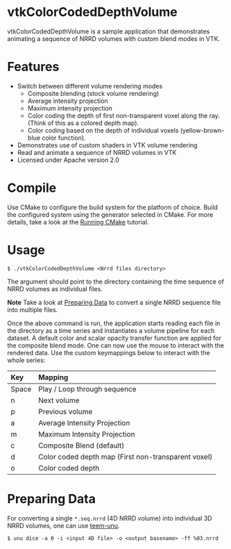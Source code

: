 # vtkColorCodedDepthVolume

vtkColorCodedDepthVolume is a sample application that demonstrates animating a
sequence of NRRD volumes with custom blend modes in VTK.

# Features

- Switch between different volume rendering modes
  - Composite blending (stock volume rendering)
  - Average intensity projection
  - Maximum intensity projection
  - Color coding the depth of first non-transparent voxel along the ray. (Think
    of this as a colored depth map).
  - Color coding based on the depth of individual voxels (yellow-brown-blue
    color function).
- Demonstrates use of custom shaders in VTK volume rendering
- Read and animate a sequence of NRRD volumes in VTK
- Licensed under Apache version 2.0

# Compile

Use CMake to configure the build system for the platform of choice. Build the
configured system using the generator selected in CMake.
For more details, take a look at the [Running
CMake](https://cmake.org/runningcmake/) tutorial. 

# Usage

```shell_session
$ ./vtkColorCodedDepthVolume <Nrrd files directory>
```

The argument should point to the directory containing the time sequence of NRRD
volumes as individual files.

**Note** Take a look at [Preparing Data](#preparing-data) to convert a single
NRRD sequence file into multiple files.

Once the above command is run, the application starts reading each file in the
directory as a time series and instantiates a volume pipeline for each dataset.
A default color and scalar opacity transfer function are applied for the
composite blend mode. One can now use the mouse to interact with the rendered
data. Use the custom keymappings below to interact with the whole series:

| Key             |         Mapping                |
|:----------------|:-------------------------------|
|  Space          |  Play / Loop through sequence  |
|   n             |      Next volume               |
|   p             |      Previous volume           |
|   a             |   Average Intensity Projection |
|   m             |   Maximum Intensity Projection |
|   c             |   Composite Blend (default)    |
|   d             |   Color coded depth map (First non-transparent voxel) |
|   o             |   Color coded depth            |

# Preparing Data

For converting a single `*.seq.nrrd` (4D NRRD volume) into individual 3D NRRD
volumes, one can use [teem-unu](http://teem.sourceforge.net/unrrdu/).

```shell_session
$ unu dice -a 0 -i <input 4D file> -o <output basename> -ff %03.nrrd
```
